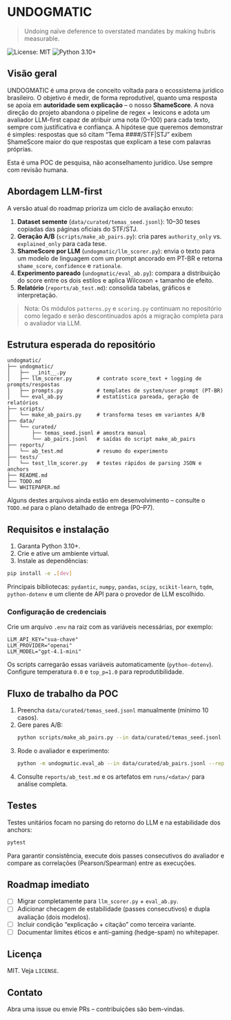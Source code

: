 # UNDOGMATIC

> Undoing naïve deference to overstated mandates by making hubris measurable.

![License: MIT](https://img.shields.io/badge/License-MIT-yellow.svg)
![Python 3.10+](https://img.shields.io/badge/python-3.10%2B-blue.svg)

## Visão geral

UNDOGMATIC é uma prova de conceito voltada para o ecossistema jurídico brasileiro. O objetivo é
medir, de forma reprodutível, quanto uma resposta se apoia em **autoridade sem explicação** – o
nosso **ShameScore**. A nova direção do projeto abandona o pipeline de regex + lexicons e adota um
avaliador LLM-first capaz de atribuir uma nota (0–100) para cada texto, sempre com justificativa e
confiança. A hipótese que queremos demonstrar é simples: respostas que só citam “Tema ####/STF|STJ”
exibem ShameScore maior do que respostas que explicam a tese com palavras próprias.

Esta é uma POC de pesquisa, não aconselhamento jurídico. Use sempre com revisão humana.

## Abordagem LLM-first

A versão atual do roadmap prioriza um ciclo de avaliação enxuto:

1. **Dataset semente** (`data/curated/temas_seed.jsonl`): 10–30 teses copiadas das páginas oficiais
do STF/STJ.
2. **Geração A/B** (`scripts/make_ab_pairs.py`): cria pares `authority_only` vs. `explained_only`
para cada tese.
3. **ShameScore por LLM** (`undogmatic/llm_scorer.py`): envia o texto para um modelo de linguagem
com um prompt ancorado em PT-BR e retorna `shame_score`, `confidence` e `rationale`.
4. **Experimento pareado** (`undogmatic/eval_ab.py`): compara a distribuição do score entre os dois
estilos e aplica Wilcoxon + tamanho de efeito.
5. **Relatório** (`reports/ab_test.md`): consolida tabelas, gráficos e interpretação.

> Nota: Os módulos `patterns.py` e `scoring.py` continuam no repositório como legado e serão
> descontinuados após a migração completa para o avaliador via LLM.

## Estrutura esperada do repositório

```
undogmatic/
├── undogmatic/
│   ├── __init__.py
│   ├── llm_scorer.py        # contrato score_text + logging de prompts/respostas
│   ├── prompts.py           # templates de system/user prompt (PT-BR)
│   └── eval_ab.py           # estatística pareada, geração de relatórios
├── scripts/
│   └── make_ab_pairs.py     # transforma teses em variantes A/B
├── data/
│   └── curated/
│       ├── temas_seed.jsonl # amostra manual
│       └── ab_pairs.jsonl   # saídas do script make_ab_pairs
├── reports/
│   └── ab_test.md           # resumo do experimento
├── tests/
│   └── test_llm_scorer.py   # testes rápidos de parsing JSON e anchors
├── README.md
├── TODO.md
└── WHITEPAPER.md
```

Alguns destes arquivos ainda estão em desenvolvimento – consulte o `TODO.md` para o plano detalhado
de entrega (P0–P7).

## Requisitos e instalação

1. Garanta Python 3.10+.
2. Crie e ative um ambiente virtual.
3. Instale as dependências:

```bash
pip install -e .[dev]
```

Principais bibliotecas: `pydantic`, `numpy`, `pandas`, `scipy`, `scikit-learn`, `tqdm`, `python-dotenv`
e um cliente de API para o provedor de LLM escolhido.

### Configuração de credenciais

Crie um arquivo `.env` na raiz com as variáveis necessárias, por exemplo:

```
LLM_API_KEY="sua-chave"
LLM_PROVIDER="openai"
LLM_MODEL="gpt-4.1-mini"
```

Os scripts carregarão essas variáveis automaticamente (`python-dotenv`). Configure temperatura `0.0`
e `top_p=1.0` para reprodutibilidade.

## Fluxo de trabalho da POC

1. Preencha `data/curated/temas_seed.jsonl` manualmente (mínimo 10 casos).
2. Gere pares A/B:
   ```bash
   python scripts/make_ab_pairs.py --in data/curated/temas_seed.jsonl --out data/curated/ab_pairs.jsonl
   ```
3. Rode o avaliador e experimento:
   ```bash
   python -m undogmatic.eval_ab --in data/curated/ab_pairs.jsonl --report reports/ab_test.md
   ```
4. Consulte `reports/ab_test.md` e os artefatos em `runs/<data>/` para análise completa.

## Testes

Testes unitários focam no parsing do retorno do LLM e na estabilidade dos anchors:

```bash
pytest
```

Para garantir consistência, execute dois passes consecutivos do avaliador e compare as correlações
(Pearson/Spearman) entre as execuções.

## Roadmap imediato

- [ ] Migrar completamente para `llm_scorer.py` + `eval_ab.py`.
- [ ] Adicionar checagem de estabilidade (passes consecutivos) e dupla avaliação (dois modelos).
- [ ] Incluir condição “explicação + citação” como terceira variante.
- [ ] Documentar limites éticos e anti-gaming (hedge-spam) no whitepaper.

## Licença

MIT. Veja `LICENSE`.

## Contato

Abra uma issue ou envie PRs – contribuições são bem-vindas.

